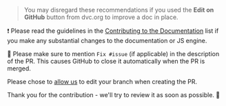 > You may disregard these recommendations if you used the **Edit on GitHub** button from dvc.org to improve a doc in place.

❗ Please read the guidelines in the [Contributing to the Documentation](https://dvc.org/doc/user-guide/contributing/docs) list if you make any substantial changes to the documentation or JS engine.

🐛 Please make sure to mention `Fix #issue` (if applicable) in the description of the PR. This causes GitHub to close it automatically when the PR is merged.

Please chose to [allow us](https://help.github.com/en/github/collaborating-with-issues-and-pull-requests/allowing-changes-to-a-pull-request-branch-created-from-a-fork) to edit your branch when creating the PR.

Thank you for the contribution - we'll try to review it as soon as possible. 🙏

